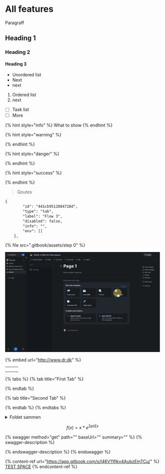 # All features

Paragraff





## Heading 1

### Heading 2

#### Heading 3

* Unordered list
* Next&#x20;
* next

1. Ordered list
2. next

* [ ] Task list
* [ ] More&#x20;

{% hint style="info" %}
What to show
{% endhint %}

{% hint style="warning" %}

{% endhint %}

{% hint style="danger" %}

{% endhint %}

{% hint style="success" %}

{% endhint %}

> Qoutes

```
{
        "id": "441cb9512884728d",
        "type": "tab",
        "label": "Flow 3",
        "disabled": false,
        "info": "",
        "env": []
    },
```

{% file src=".gitbook/assets/step 0" %}

![](<.gitbook/assets/step 2>)

{% embed url="http://www.dr.dk" %}

|   |   |   |
| - | - | - |
|   |   |   |
|   |   |   |
|   |   |   |

{% tabs %}
{% tab title="First Tab" %}

{% endtab %}

{% tab title="Second Tab" %}

{% endtab %}
{% endtabs %}

<details>

<summary>Foldet sammen</summary>

Foldet ud

</details>

$$
f(x) = x * e^{2 pi i \xi x}
$$

{% swagger method="get" path="" baseUrl="" summary="" %}
{% swagger-description %}

{% endswagger-description %}
{% endswagger %}

{% content-ref url="https://app.gitbook.com/s/l46V11flkv4AubzEmTCu/" %}
[TEST SPACE](https://app.gitbook.com/s/l46V11flkv4AubzEmTCu/)
{% endcontent-ref %}
